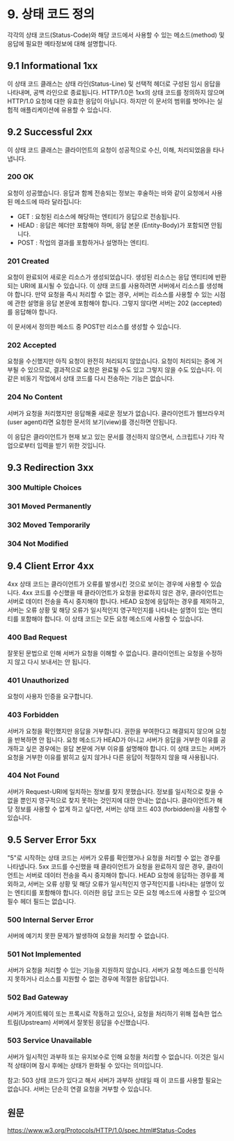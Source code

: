 # 9. 상태 코드 정의

각각의 상태 코드(Status-Code)와 해당 코드에서 사용할 수 있는 메소드(method) 및 응답에 필요한 메타정보에 대해 설명합니다.

## 9.1 Informational 1xx

이 상태 코드 클래스는 상태 라인(Status-Line) 및 선택적 헤더로 구성된 임시 응답을 나타내며, 공백 라인으로 종료됩니다.
HTTP/1.0은 1xx의 상태 코드를 정의하지 않으며 HTTP/1.0 요청에 대한 유효한 응답이 아닙니다.
하지만 이 문서의 범위를 벗어나는 실험적 애플리케이션에 유용할 수 있습니다.

## 9.2 Successful 2xx

이 상태 코드 클래스는 클라이언트의 요청이 성공적으로 수신, 이해, 처리되었음을 타나냅니다.

### 200 OK

요청이 성공했습니다. 응답과 함께 전송되는 정보는 후술하는 바와 같이 요청에서 사용된 메소드에 따라 달라집니다:

- GET  : 요청된 리소스에 해당하는 엔티티가 응답으로 전송됩니다.
- HEAD : 응답은 헤더만 포함해야 하며, 응답 본문 (Entity-Body)가 포함되면 안됩니다.
- POST : 작업의 결과를 포함하거나 설명하는 엔티티.

### 201 Created 

요청이 완료되어 새로운 리소스가 생성되었습니다.
생성된 리소스는 응답 엔티티에 반환되는 URI에 표시될 수 있습니다.
이 상태 코드를 사용하려면 서버에서 리소스를 생성해야 합니다.
만약 요청을 즉시 처리할 수 없는 경우, 서버는 리소스를 사용할 수 있는 시점에 관한 설명을 응답 본문에 포함해야 합니다.
그렇지 않다면 서버는 202 (accepted)를 응답해야 합니다.

이 문서에서 정의한 메소드 중 POST만 리소스를 생성할 수 있습니다.

### 202 Accepted

요청을 수신했지만 아직 요청이 완전히 처리되지 않았습니다.
요청이 처리되는 중에 거부될 수 있으므로, 결과적으로 요청은 완료될 수도 있고 그렇지 않을 수도 있습니다.
이같은 비동기 작업에서 상태 코드를 다시 전송하는 기능은 없습니다.



### 204 No Content

서버가 요청을 처리했지만 응답해줄 새로운 정보가 없습니다.
클라이언트가 웹브라우저(user agent)라면 요청한 문서의 보기(view)를 갱신하면 안됩니다.

이 응답은 클라이언트가 현재 보고 있는 문서를 갱신하지 않으면서, 스크립트나 기타 작업으로부터 입력을 받기 위한 것입니다.

## 9.3 Redirection 3xx

### 300 Multiple Choices

### 301 Moved Permanently

### 302 Moved Temporarily

### 304 Not Modified

## 9.4 Client Error 4xx

4xx 상태 코드는 클라이언트가 오류를 발생시킨 것으로 보이는 경우에 사용할 수 있습니다.
4xx 코드를 수신했을 때 클라이언트가 요청을 완료하지 않은 경우, 클라이언트는 서버로 데이터 전송을 즉시 중지해야 합니다.
HEAD 요청에 응답하는 경우를 제외하고, 서버는 오류 상황 및 해당 오류가 일시적인지 영구적인지를 나타내는 설명이 있는 엔티티를 포함해야 합니다.
이 상태 코드는 모든 요청 메소드에 사용할 수 있습니다.

### 400 Bad Request

잘못된 문법으로 인해 서버가 요청을 이해할 수 없습니다.
클라이언트는 요청을 수정하지 않고 다시 보내서는 안 됩니다.

### 401 Unauthorized

요청이 사용자 인증을 요구합니다.


### 403 Forbidden

서버가 요청을 확인했지만 응답을 거부합니다.
권한을 부여한다고 해결되지 않으며 요청을 반복하면 안 됩니다.
요청 메소드가 HEAD가 아니고 서버가 응답을 거부한 이유를 공개하고 싶은 경우에는 응답 본문에 거부 이유를 설명해야 합니다.
이 상태 코드는 서버가 요청을 거부한 이유를 밝히고 싶지 않거나 다른 응답이 적절하지 않을 때 사용됩니다.

### 404 Not Found

서버가 Request-URI에 일치하는 정보를 찾지 못했습니다.
정보를 일시적으로 찾을 수 없을 뿐인지 영구적으로 찾지 못하는 것인지에 대한 안내는 없습니다.
클라이언트가 해당 정보를 사용할 수 없게 하고 싶다면, 서버는 상태 코드 403 (forbidden)을 사용할 수 있습니다.

## 9.5 Server Error 5xx

"5"로 시작하는 상태 코드는 서버가 오류를 확인했거나 요청을 처리할 수 없는 경우를 나타냅니다.
5xx 코드를 수신했을 때 클라이언트가 요청을 완료하지 않은 경우, 클라이언트는 서버로 데이터 전송을 즉시 중지해야 합니다.
HEAD 요청에 응답하는 경우를 제외하고, 서버는 오류 상황 및 해당 오류가 일시적인지 영구적인지를 나타내는 설명이 있는 엔티티를 포함해야 합니다.
이러한 응답 코드는 모든 요청 메소드에 사용할 수 있으며 필수 헤더 필드는 없습니다.

### 500 Internal Server Error

서버에 예기치 못한 문제가 발생하여 요청을 처리할 수 없습니다.

### 501 Not Implemented

서버가 요청을 처리할 수 있는 기능을 지원하지 않습니다. 
서버가 요청 메소드를 인식하지 못하거나 리소스를 지원할 수 없는 경우에 적절한 응답입니다.

### 502 Bad Gateway

서버가 게이트웨이 또는 프록시로 작동하고 있으나, 요청을 처리하기 위해 접속한 업스트림(Upstream) 서버에서 잘못된 응답을 수신했습니다.

### 503 Service Unavailable

서버가 일시적인 과부하 또는 유지보수로 인해 요청을 처리할 수 없습니다.
이것은 일시적 상태이며 잠시 후에는 상태가 완화될 수 있다는 의미입니다.

참고:
503 상태 코드가 있다고 해서 서버가 과부하 상태일 때 이 코드를 사용할 필요는 없습니다.
서버는 단순히 연결 요청을 거부할 수 있습니다.


## 원문

<a href = "https://www.w3.org/Protocols/HTTP/1.0/spec.html#Status-Codes">https://www.w3.org/Protocols/HTTP/1.0/spec.html#Status-Codes</a>
